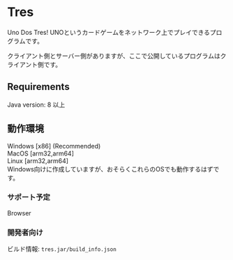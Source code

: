 # Tres
Uno Dos Tres!
UNOというカードゲームをネットワーク上でプレイできるプログラムです。

クライアント側とサーバー側がありますが、ここで公開しているプログラムはクライアント側です。  

## Requirements
Java version: 8 以上

## 動作環境
Windows [x86] (Recommended)  
MacOS [arm32,arm64]  
Linux [arm32,arm64]  
Windows向けに作成していますが、おそらくこれらのOSでも動作するはずです。

### サポート予定
Browser

### 開発者向け
ビルド情報: `tres.jar/build_info.json`
